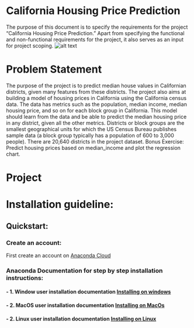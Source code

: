 # California Housing Price Prediction
The purpose of this document is to specify the requirements for the project “California Housing Price Prediction.” Apart from specifying the functional and non-functional requirements for the project, it also serves as an input for project scoping.
![alt text](https://github.com/nikhil2020/California_Housing_price/blob/master/5b75a356e199f336008b528b.jpeg)

# Problem Statement
The purpose of the project is to predict median house values in Californian districts, given many features from these districts.
The project also aims at building a model of housing prices in California using the California census data. The data has metrics such as the population, median income, median housing price, and so on for each block group in California. This model should learn from the data and be able to predict the median housing price in any district, given all the other metrics.
Districts or block groups are the smallest geographical units for which the US Census Bureau publishes sample data (a block group typically has a population of 600 to 3,000 people). There are 20,640 districts in the project dataset.
Bonus Exercise: Predict housing prices based on median_income and plot the regression chart.

# Project 
# Installation guideline:

## Quickstart:

### Create an account:

First create an account on [Anaconda Cloud](https://anaconda.org)

### Anaconda Documentation for step by step installation instructions:

#### - 1. Window user installation documentation [ Installing on windows](https://docs.anaconda.com/anaconda/install/windows/)
#### - 2. MacOS user installation documentation [Installing on MacOs](https://docs.anaconda.com/anaconda/install/mac-os/)
#### - 2. Linux user installation documentation [Installing on Linux](https://docs.anaconda.com/anaconda/install/linux/)
